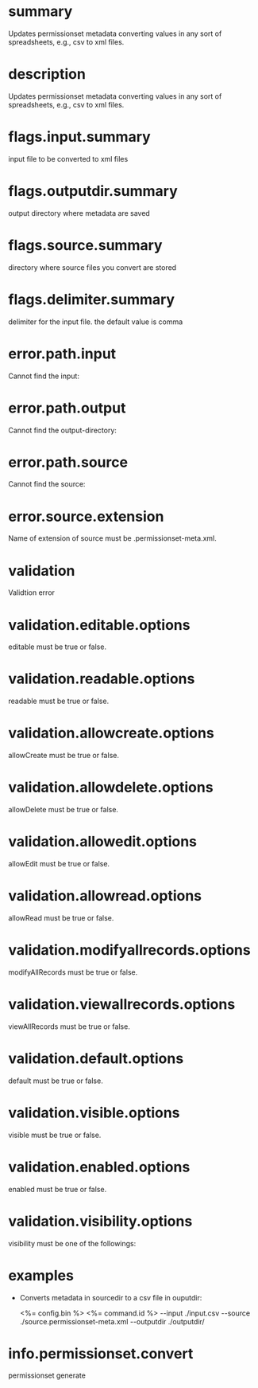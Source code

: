 # summary

Updates permissionset metadata converting values in any sort of spreadsheets, e.g., csv to xml files.

# description

Updates permissionset metadata converting values in any sort of spreadsheets, e.g., csv to xml files.

# flags.input.summary

input file to be converted to xml files

# flags.outputdir.summary

output directory where metadata are saved

# flags.source.summary

directory where source files you convert are stored

# flags.delimiter.summary

delimiter for the input file. the default value is comma

# error.path.input

Cannot find the input:

# error.path.output

Cannot find the output-directory:

# error.path.source

Cannot find the source:

# error.source.extension

Name of extension of source must be .permissionset-meta.xml.

# validation

Validtion error

# validation.editable.options

editable must be true or false.

# validation.readable.options

readable must be true or false.

# validation.allowcreate.options

allowCreate must be true or false.

# validation.allowdelete.options

allowDelete must be true or false.

# validation.allowedit.options

allowEdit must be true or false.

# validation.allowread.options

allowRead must be true or false.

# validation.modifyallrecords.options

modifyAllRecords must be true or false.

# validation.viewallrecords.options

viewAllRecords must be true or false.

# validation.default.options

default must be true or false.

# validation.visible.options

visible must be true or false.

# validation.enabled.options

enabled must be true or false.

# validation.visibility.options

visibility must be one of the followings:

# examples

- Converts metadata in sourcedir to a csv file in ouputdir:

  <%= config.bin %> <%= command.id %> --input ./input.csv --source ./source.permissionset-meta.xml --outputdir ./outputdir/

# info.permissionset.convert

permissionset generate
